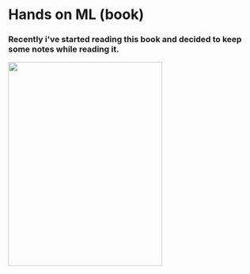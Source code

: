 # Hands on ML (book)
### **Recently i've started reading this book and decided to keep some notes while reading it.**
<img src="https://encrypted-tbn1.gstatic.com/images?q=tbn:ANd9GcR8kfThkM2lDp9mAu0pdQDHPRq5POcU_848HxzNbJsRrtZPNL2W" width="311" height="412" align="middle" />
